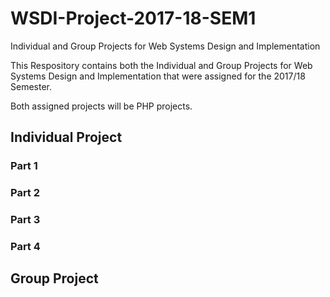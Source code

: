 # WSDI-Project-2017-18-SEM1
Individual and Group Projects for Web Systems Design and Implementation 

This Respository contains both the Individual and Group Projects for Web Systems Design and Implementation that were assigned for the 2017/18 Semester.

Both assigned projects will be PHP projects.

## Individual Project

### Part 1

<Insert Assignment Description>

### Part 2

<Insert Assignment Description>

### Part 3

<Insert Assignment Description>

### Part 4

<Insert Assignment Description>

## Group Project

<Insert Description>

